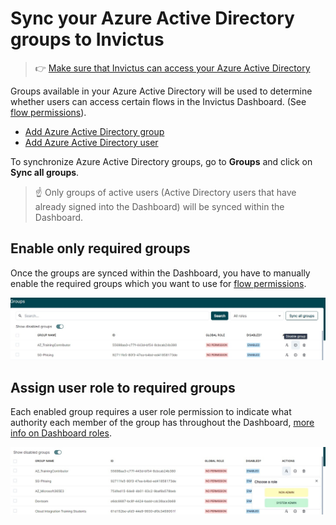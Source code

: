 # Sync your Azure Active Directory groups to Invictus
> 👉 [Make sure that Invictus can access your Azure Active Directory](./azureADSetup.md)

Groups available in your Azure Active Directory will be used to determine whether users can access certain flows in the Invictus Dashboard. (See [flow permissions](./foldermanagement.md)).

* [Add Azure Active Directory group](https://learn.microsoft.com/en-us/entra/fundamentals/how-to-manage-groups)
* [Add Azure Active Directory user](https://learn.microsoft.com/en-us/entra/fundamentals/how-to-create-delete-users)

To synchronize Azure Active Directory groups, go to **Groups** and click on **Sync all groups**.

> ☝️ Only groups of active users (Active Directory users that have already signed into the Dashboard) will be synced within the Dashboard.

## Enable only required groups
Once the groups are synced within the Dashboard, you have to manually enable the required groups which you want to use for [flow permissions](./foldermanagement.md).

![Enable Groups](../images/dashboard/Groups/groupman_3.jpg)

## Assign user role to required groups
Each enabled group requires a user role permission to indicate what authority each member of the group has throughout the Dashboard, [more info on Dashboard roles](./role-management.md).

![Add Global Roles](../images/dashboard/Groups/groupman_4.jpg)
